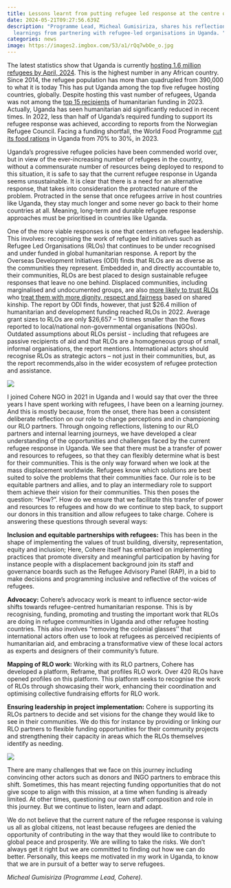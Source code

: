 ```yaml
---
title: Lessons learnt from putting refugee led response at the centre of our work
date: 2024-05-21T09:27:56.639Z
description: "Programme Lead, Micheal Gumisiriza, shares his reflections and
  learnings from partnering with refugee-led organisations in Uganda. "
categories: news
image: https://images2.imgbox.com/53/a1/rQq7wbOe_o.jpg
---
```

The latest statistics show that Uganda is currently [hosting 1.6 million refugees by April, 2024](https://data.unhcr.org/en/country/uga). This is the highest number in any African country. Since 2014, the refugee population has more than quadrupled from 390,000 to what it is today This has put Uganda among the top five refugee hosting countries, globally. Despite hosting this vast number of refugees, Uganda was not among the [top 15 recipients](https://www.statista.com/statistics/275598/largest-recipient-countries-of-aid-worldwide/) of humanitarian funding in 2023. Actually, Uganda has seen humanitarian aid significantly reduced in recent times. In 2022, less than half of Uganda’s required funding to support its refugee response was achieved, according to reports from the Norwegian Refugee Council. Facing a funding shortfall, the World Food Programme [cut its food rations](https://www.africanews.com/2023/10/03/uganda-refugees-struggle-to-survive-following-aid-cuts/) in Uganda from 70% to 30%, in 2023.

Uganda’s progressive refugee policies have been commended world over, but in view of the ever-increasing number of refugees in the country, without a commensurate number of resources being deployed to respond to this situation, it is safe to say that the current refugee response in Uganda seems unsustainable. It is clear that there is a need for an alternative response, that takes into consideration the protracted nature of the problem. Protracted in the sense that once refugees arrive in host countries like Uganda, they stay much longer and some never go back to their home countries at all. Meaning, long-term and durable refugee response approaches must be prioritised in countries like Uganda. 

One of the more viable responses is one that centers on refugee leadership. This involves: recognising the work of refugee led initiatives such as Refugee Led Organisations (RLOs) that continues to be under recognised and under funded in global humanitarian response. A report by the Overseas Development Initiatives (ODI) finds that RLOs are as diverse as the communities they represent. Embedded in, and directly accountable to, their communities, RLOs are best placed to design sustainable refugee responses that leave no one behind. Displaced communities, including marginalised and undocumented groups, are also [more likely to trust RLOs](https://www.migrationpolicy.org/article/migrants-needs-trust-humanitarian-organizations) who [treat them with more dignity, respect and fairness](https://refugeeledresearch.org/wp-content/uploads/2022/09/Refugee-Led-Organisations-in-East-Africa-Regional-Full-Report.pdf) based on shared kinship. The report by ODI finds, however, that just $26.4 million of humanitarian and development funding reached RLOs in 2022. Average grant sizes to RLOs are only $26,657 – 10 times smaller than the flows reported to local/national non-governmental organisations (NGOs). Outdated assumptions about RLOs persist - including that refugees are passive recipients of aid and that RLOs are a homogeneous group of small, informal organisations, the report mentions. International actors should recognise RLOs as strategic actors – not just in their communities, but, as the report recommends,also in the wider ecosystem of refugee protection and assistance.

![](https://images2.imgbox.com/5a/98/eXvHqMVS_o.jpg)

I joined Cohere NGO in 2021 in Uganda and I would say that over the three years I have spent working with refugees, I have been on a learning journey. And this is mostly because, from the onset, there has been a consistent deliberate reflection on our role to change perceptions and in championing our RLO partners. Through ongoing reflections, listening to our RLO partners and internal learning journeys, we have developed a clear understanding of the opportunities and challenges faced by the current refugee response in Uganda. We see that there must be a transfer of power and resources to refugees, so that they can flexibly determine what is best for their communities. This is the only way forward when we look at the mass displacement worldwide. Refugees know which solutions are best suited to solve the problems that their communities face. Our role is to be equitable partners and allies, and to play an intermediary role to support them  achieve their vision for their communities. This then poses the question: “How?”. How do we ensure that we facilitate this transfer of power and resources to refugees and how do we continue to step back, to support our donors in this transition and allow refugees to take charge. Cohere is answering these questions through several ways:

**Inclusion and equitable partnerships with refugees:** This has been in the shape of implementing the values of trust building, diversity, representation, equity and inclusion; Here, Cohere itself has embarked on implementing practices that promote diversity and meaningful participation  by having for instance people with a displacement background join its staff and governance boards such as the Refugee Advisory Panel (RAP), in a bid to make decisions and programming inclusive and reflective of the voices of refugees. 

**Advocacy:** Cohere’s advocacy work is meant to influence sector-wide shifts towards refugee-centred humanitarian response. This is by recognising, funding, promoting and trusting the important work that RLOs are doing in refugee communities in Uganda and other refugee hosting countries. This also involves “removing the colonial glasses’’ that international actors often use to look at refugees as perceived recipients of humanitarian aid, and embracing a transformative view of these local actors as experts and designers of their community’s future. 

**Mapping of RLO work:** Working with its RLO partners, Cohere has developed a platform, Reframe, that profiles RLO work. Over 420 RLOs have opened profiles on this platform. This platform seeks to recognise the work of RLOs through showcasing their work, enhancing their coordination and optimising collective fundraising efforts for RLO work. 

**Ensuring leadership in project implementation:** Cohere is supporting its RLOs partners to decide and set visions for the change they would like to see in their communities. We do this for instance by providing or linking our RLO partners to flexible funding opportunities for their community projects and strengthening their capacity in areas which the RLOs themselves identify as needing.

![](https://images2.imgbox.com/9b/1b/nhxlrwwC_o.jpg)

There are many challenges that we face on this journey including convincing other actors such as donors and INGO partners to embrace this shift. Sometimes, this has meant rejecting funding opportunities that do not give scope to align with this mission, at a time when funding is already limited. At other times, questioning our own staff composition and role in this journey. But we continue to listen, learn and adapt. 

We do not believe that the current nature of the refugee response is valuing  us all as global citizens, not least because refugees are denied the opportunity of contributing in the way that they would like to contribute to global peace and prosperity. We are willing to take the risks. We don’t always get it right but we are committed to finding out how we can do better. Personally, this  keeps me motivated in my work in Uganda, to know that we are in pursuit of a better way to serve refugees.

*Micheal Gumisiriza (Programme Lead, Cohere).*